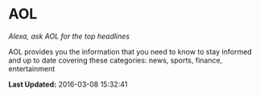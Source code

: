 # AOL
*Alexa, ask AOL for the top headlines*

AOL provides you the information that you need to know to stay informed and up to date covering these categories: news, sports, finance, entertainment

**Last Updated:** 2016-03-08 15:32:41